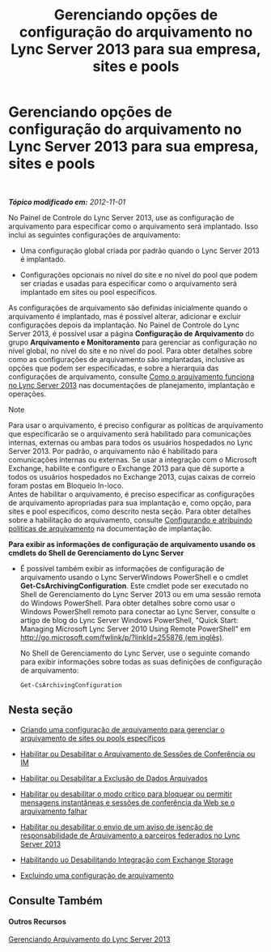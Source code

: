 ﻿---
title: Gerenciando opções de configuração do arquivamento no Lync Server 2013 para sua empresa, sites e pools
TOCTitle: Gerenciando opções de configuração do arquivamento no Lync Server 2013 para sua empresa, sites e pools
ms:assetid: 377a6f80-5f2b-4bc1-b507-e930a461fb1d
ms:mtpsurl: https://technet.microsoft.com/pt-br/library/JJ204802(v=OCS.15)
ms:contentKeyID: 49306384
ms.date: 05/19/2016
mtps_version: v=OCS.15
ms.translationtype: HT
---

# Gerenciando opções de configuração do arquivamento no Lync Server 2013 para sua empresa, sites e pools

 

_**Tópico modificado em:** 2012-11-01_

No Painel de Controle do Lync Server 2013, use as configuração de arquivamento para especificar como o arquivamento será implantado. Isso inclui as seguintes configurações de arquivamento:

  - Uma configuração global criada por padrão quando o Lync Server 2013 é implantado.

  - Configurações opcionais no nível do site e no nível do pool que podem ser criadas e usadas para especificar como o arquivamento será implantado em sites ou pool específicos.

As configurações de arquivamento são definidas inicialmente quando o arquivamento é implantado, mas é possível alterar, adicionar e excluir configurações depois da implantação. No Painel de Controle do Lync Server 2013, é possível usar a página **Configuração de Arquivamento** do grupo **Arquivamento e Monitoramento** para gerenciar as configuração no nível global, no nível do site e no nível do pool. Para obter detalhes sobre como as configurações de arquivamento são implantadas, inclusive as opções que podem ser especificadas, e sobre a hierarquia das configurações de arquivamento, consulte [Como o arquivamento funciona no Lync Server 2013](lync-server-2013-how-archiving-works.md) nas documentações de planejamento, implantação e operações.

> [!note]  
> Para usar o arquivamento, é preciso configurar as políticas de arquivamento que especificarão se o arquivamento será habilitado para comunicações internas, externas ou ambas para todos os usuários hospedados no Lync Server 2013. Por padrão, o arquivamento não é habilitado para comunicações internas ou externas. Se usar a integração com o Microsoft Exchange, habilite e configure o Exchange 2013 para que dê suporte a todos os usuários hospedados no Exchange 2013, cujas caixas de correio foram postas em Bloqueio In-loco.<br />Antes de habilitar o arquivamento, é preciso especificar as configurações de arquivamento apropriadas para sua implantação e, como opção, para sites e pool específicos, como descrito nesta seção. Para obter detalhes sobre a habilitação do arquivamento, consulte <a href="lync-server-2013-configuring-and-assigning-archiving-policies.md">Configurando e atribuindo políticas de arquivamento</a> na documentação de implantação.

**Para exibir as informações de configuração de arquivamento usando os cmdlets do Shell de Gerenciamento do Lync Server**

  - É possível também exibir as informações de configuração de arquivamento usando o Lync ServerWindows PowerShell e o cmdlet **Get-CsArchivingConfiguration**. Este cmdlet pode ser executado no Shell de Gerenciamento do Lync Server 2013 ou em uma sessão remota do Windows PowerShell. Para obter detalhes sobre como usar o Windows PowerShell remoto para conectar ao Lync Server, consulte o artigo de blog do Lync Server Windows PowerShell, "Quick Start: Managing Microsoft Lync Server 2010 Using Remote PowerShell" em [http://go.microsoft.com/fwlink/p/?linkId=255876 (em inglês)](http://go.microsoft.com/fwlink/p/?linkid=255876).
    
    No Shell de Gerenciamento do Lync Server, use o seguinte comando para exibir informações sobre todas as suas definições de configuração de arquivamento:
    
        Get-CsArchivingConfiguration

## Nesta seção

  - [Criando uma configuração de arquivamento para gerenciar o arquivamento de sites ou pools específicos](lync-server-2013-creating-an-archiving-configuration-to-manage-archiving-for-specific-sites-or-pools.md)

  - [Habilitar ou Desabilitar o Arquivamento de Sessões de Conferência ou IM](lync-server-2013-enabling-or-disabling-archiving-of-im-or-conferencing-sessions.md)

  - [Habilitar ou Desabilitar a Exclusão de Dados Arquivados](lync-server-2013-enabling-or-disabling-the-purging-of-archived-data.md)

  - [Habilitar ou desabilitar o modo crítico para bloquear ou permitir mensagens instantâneas e sessões de conferência da Web se o arquivamento falhar](lync-server-2013-enabling-or-disabling-critical-mode-to-block-or-allow-im-and-web-conferencing-sessions-if-archiving-fails.md)

  - [Habilitar ou desabilitar o envio de um aviso de isenção de responsabilidade de Arquivamento a parceiros federados no Lync Server 2013](lync-server-2013-enable-or-disable-sending-an-archiving-disclaimer-to-federated-partners.md)

  - [Habilitando uo Desabilitando Integração com Exchange Storage](lync-server-2013-enabling-or-disabling-integration-with-exchange-storage.md)

  - [Excluindo uma configuração de arquivamento](lync-server-2013-deleting-an-archiving-configuration.md)

## Consulte Também

#### Outros Recursos

[Gerenciando Arquivamento do Lync Server 2013](lync-server-2013-managing-archiving.md)

